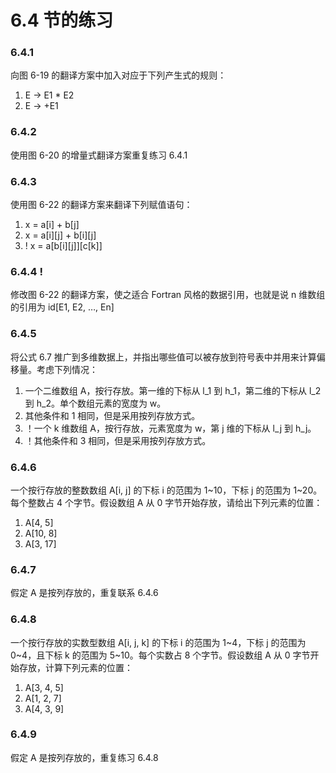 # 6.4 节的练习

### 6.4.1

向图 6-19 的翻译方案中加入对应于下列产生式的规则：

1. E -> E1 * E2
2. E -> +E1

### 6.4.2

使用图 6-20 的增量式翻译方案重复练习 6.4.1

### 6.4.3

使用图 6-22 的翻译方案来翻译下列赋值语句：

1. x = a[i] + b[j]
2. x = a[i][j] + b[i][j]
3. ! x = a[b[i][j]][c[k]]

### 6.4.4 !

修改图 6-22 的翻译方案，使之适合 Fortran 风格的数据引用，也就是说 n 维数组的引用为 id[E1, E2, …, En]

### 6.4.5

将公式 6.7 推广到多维数据上，并指出哪些值可以被存放到符号表中并用来计算偏移量。考虑下列情况：

1. 一个二维数组 A，按行存放。第一维的下标从 l_1 到 h_1，第二维的下标从 l_2 到 h_2。单个数组元素的宽度为 w。
2. 其他条件和 1 相同，但是采用按列存放方式。
3. ！一个 k 维数组 A，按行存放，元素宽度为 w，第 j 维的下标从 l_j 到 h_j。
4. ！其他条件和 3 相同，但是采用按列存放方式。

### 6.4.6

一个按行存放的整数数组 A[i, j] 的下标 i 的范围为 1~10，下标 j 的范围为 1~20。每个整数占 4 个字节。假设数组 A 从 0 字节开始存放，请给出下列元素的位置：

1. A[4, 5]
2. A[10, 8]
3. A[3, 17]

### 6.4.7

假定 A 是按列存放的，重复联系 6.4.6

### 6.4.8

一个按行存放的实数型数组 A[i, j, k] 的下标 i 的范围为 1~4，下标 j 的范围为 0~4，且下标 k 的范围为 5~10。每个实数占 8 个字节。假设数组 A 从 0 字节开始存放，计算下列元素的位置：

1. A[3, 4, 5]
2. A[1, 2, 7]
3. A[4, 3, 9]

### 6.4.9

假定 A 是按列存放的，重复练习 6.4.8